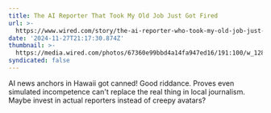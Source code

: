 ```yaml
---
title: The AI Reporter That Took My Old Job Just Got Fired
url: >-
  https://www.wired.com/story/the-ai-reporter-who-took-my-old-job-just-got-fired/
date: '2024-11-27T21:17:30.874Z'
thumbnail: >-
  https://media.wired.com/photos/67360e99bbd4a14fa947ed16/191:100/w_1280,c_limit/ai-news-reporter-cul-522968702.jpg
syndicated: false
---
```

AI news anchors in Hawaii got canned!  Good riddance.  Proves even simulated incompetence can't replace the real thing in local journalism.  Maybe invest in actual reporters instead of creepy avatars?
